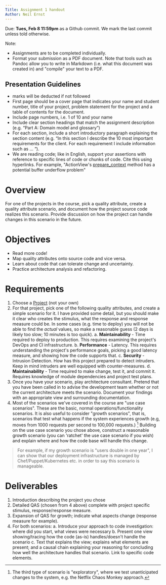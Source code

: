 ```yaml
---
Title: Assignment 1 handout
Author: Neil Ernst
---
```

Due: **Tues, Feb 8 11:59pm** as a Github commit. We mark the last commit unless told otherwise.

Note:

* Assignments are to be completed individually.
* Format your submission as a PDF document. Note that tools such as Pandoc allow you to write in Markdown (i.e. what this document was created in) and "compile" your text to a PDF.

## Presentation Guidelines

* marks will be deducted if not followed
* First page should be a cover page that indicates your name and student number, title of your project, problem statement for the project and a table of contents for the document.
* Include page numbers, i.e. 1 of 10 and your name 
* Include clear section headings that match the assignment description (e.g. “Part A: Domain model and glossary”)
* For each section, include a short introductory paragraph explaining the section content (e.g. “In this section I describe the 10 most important requirements for the client. For each requirement I include information such as ... “).
* We are reading code; like in English, support your assertions with reference to specific lines of code or chunks of code. Cite this using hyperlinks. For example, "ActionView's [prepare_context](https://github.com/rails/rails/blob/7ca3ab415d409ba39b07ff5a96da06d68098069b/actionview/lib/action_view/context.rb#L22) method has a potential buffer underflow problem"

# Overview
For one of the projects in the course, pick a quality attribute, create a quality attribute scenario, and document how the project source code realizes this scenario. Provide discussion on how the project can handle changes in this scenario in the future.

# Objectives
* Read more code!
* Map quality attributes onto source code and vice versa.
* Learn about code that can tolerate change and uncertainty.
* Practice architecture analysis and refactoring.

# Requirements
1. Choose a [Project](https://github.com/SENG480-18/course/wiki/Project-Group-Mapping) (not your own)
2. For that project, pick one of the following quality attributes, and create a simple scenario for it. I have provided some detail, but you should make it clear who creates the stimulus, what the response and response measure could be. In some cases (e.g. time to deploy) you will not be able to find the *actual* values, so make a reasonable guess (2 days is likely too slow; 10 minutes is too quick).
	a. **Maintainability** - Time required to deploy to production. This requires examining the project's DevOps and CI infrastructure.
	b. **Performance** - Latency. This requires understanding the project's performance goals, picking a good latency measure, and showing how the code supports that.
	c. **Security** - Intrusion Detection. How has this project prepared to detect intruders. Keep in mind intruders are well equipped with counter-measures.
	d. **Maintainability** - Time required to make change, test it, and commit it. Requires knowledge of module dependencies and project test plans.
3. Once you have your scenario, play architecture consultant. Pretend that you have been called in to advise the development team whether or not the current architecture meets the scenario. Document your findings with an appropriate view and surrounding documentation.
4. Most of the scenarios we've covered in the course are "use case scenarios". These are the basic, normal operations/functionality scenarios. It is also useful to consider "growth scenarios", that is, scenarios that test what happens if the system experiences growth (e.g, moves from 1000 requests per second to 100,000 requests.) [^other] Building on the use case scenario you chose above, construct a reasonable growth scenario (you can 'ratchet' the use case scenario if you wish) and explain where and how the code base will handle this change.

> For example, if my growth scenario is "users double in one year", I can show that our deployment infrastructure is managed by Chef/Puppet/Kubernetes etc. in order to say this scenario is manageable.

# Deliverables
1. Introduction describing the project you chose
2. Detailed QAS (chosen from 4 above) complete with project specific stimulus, response/response measure.
3. Expansion of QAS for growth; indicate what aspects change (response measure for example).
4. For both scenarios:
	a. Introduce your approach to code investigation: where did you start, what views were necessary
	b. Present one view showing/tracing how the code (as-is) handles/doesn't handle the scenario
	c. Text that explains the view; explains what elements are present; and a causal chain explaining your reasoning for concluding how well the architecture handles that scenario. Link to specific code elements.


[^other]: The third type of scenario is "exploratory", where we test unanticipated changes to the system, e.g. the Netflix Chaos Monkey approach.
